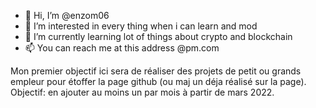 - 👋 Hi, I’m @enzom06
- 👀 I’m interested in every thing when i can learn and mod
- 🌱 I’m currently learning lot of things about crypto and blockchain
- 📫 You can reach me at this address @pm.com

Mon premier objectif ici sera de réaliser des projets de petit ou grands empleur pour étoffer la page github (ou maj un déja réalisé sur la page).
Objectif: en ajouter au moins un par mois à partir de mars 2022.

<!---
enzom06/enzom06 is a ✨ special ✨ repository because its `README.md` (this file) appears on your GitHub profile.
You can click the Preview link to take a look at your changes.
--->
